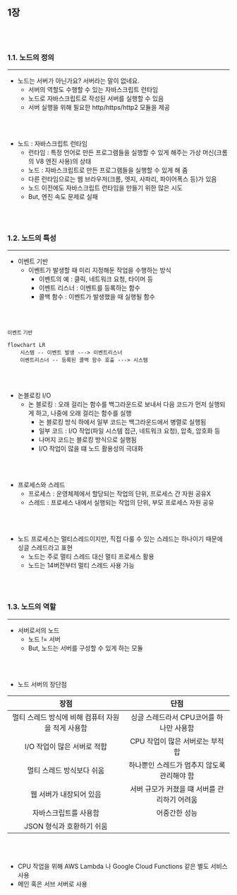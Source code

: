 ## 1장 

<br>
<br>

### 1.1. 노드의 정의
***
- 노드는 서버가 아닌가요? 서버라는 말이 없네요.
  - 서버의 역할도 수행할 수 있는 자바스크립트 런타임
  - 노드로 자바스크립트로 작성된 서버를 실행할 수 있음
  - 서버 실행을 위해 필요한 http/https/http2 모듈을 제공

<br>
<br>

- 노드 : 자바스크립트 런타임
  - 런타임 : 특정 언어로 만든 프로그램들을 실행할 수 있게 해주는 가상 머신(크롬의 V8 엔진 사용)의 상태
  - 노드 : 자바스크립트로 만든 프로그램들을 실행할 수 있게 해 줌
  - 다른 런타임으로는 웹 브라우저(크롬, 엣지, 사파리, 파이어폭스 등)가 있음
  - 노드 이전에도 자바스크립트 런타임을 만들기 위한 많은 시도
  - But, 엔진 속도 문제로 실패

<br>
<br>


### 1.2. 노드의 특성
***
- 이벤트 기반
  - 이벤트가 발생할 때 미리 지정해둔 작업을 수행하는 방식
    - 이벤트의 예 : 클릭, 네트워크 요청, 타이머 등
    - 이벤트 리스너 : 이벤트를 등록하는 함수
    - 콜백 함수 : 이벤트가 발생했을 때 실행될 함수

<br>
<br>


<sub>이벤트 기반</sub>
```mermaid
flowchart LR
    시스템 -- 이벤트 발생 ---> 이벤트리스너
    이벤트리스너 -- 등록된 콜백 함수 호출 ---> 시스템
```

<br>
<br>

- 논블로킹 I/O
  - 논 블로킹 : 오래 걸리는 함수를 백그라운드로 보내서 다음 코드가 먼저 실행되게 하고, 나중에 오래 걸리는 함수를 실행
    - 논 블로킹 방식 하에서 일부 코드는 백그라운드에서 병렬로 실행됨
    - 일부 코드 : I/O 작업(파일 시스템 접근, 네트워크 요청), 압축, 암호화 등
    - 나머지 코드는 블로킹 방식으로 실행됨
    - I/O 작업이 많을 떄 노드 활용성의 극대화


<br>
<br>

- 프로세스와 스레드
  - 프로세스 : 운영체제에서 할당되는 작업의 단위, 프로세스 간 자원 공유X
  - 스레드 : 프로세스 내에서 실행되는 작업의 단위, 부모 프로세스 자원 공유


<br>
<br>

- 노드 프로세스는 멀티스레드이지만, 직접 다룰 수 있는 스레드는 하나이기 때문에 싱글 스레드라고 표현
  - 노드는 주로 멀티 스레드 대신 멀티 프로세스 활용
  - 노드는 14버전부터 멀티 스레드 사용 가능

<br>
<br>

### 1.3. 노드의 역할
***
- 서버로서의 노드
  - 노드 != 서버
  - But, 노드는 서버를 구성할 수 있게 하는 모듈
  

<br>
<br>

- 노드 서버의 장단점  
  
|장점|단점|
|:---:|:---:|
|멀티 스레드 방식에 비해 컴퓨터 자원을 적게 사용함|싱글 스레드라서 CPU코어를 하나만 사용함|
|I/O 작업이 많은 서버로 적합|CPU 작업이 많은 서버로는 부적합|
|멀티 스레드 방식보다 쉬움|하나뿐인 스레드가 멈추지 않도록 관리해야 함|
|웹 서버가 내장되어 있음|서버 규모가 커졌을 떄 서버를 관리하기 어려움|
|자바스크립트를 사용함|어중간한 성능|
|JSON 형식과 호환하기 쉬움||
  
<br>
<br>

- CPU 작업을 위해 AWS Lambda 나 Google Cloud Functions 같은 별도 서비스 사용
- 메인 혹은 서브 서버로 사용

<br>
<br>
